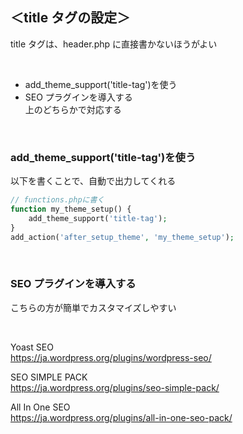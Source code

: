 ## ＜title タグの設定＞

title タグは、header.php に直接書かないほうがよい

<br>

-   add_theme_support('title-tag')を使う
-   SEO プラグインを導入する  
    上のどちらかで対応する

<br>


### add_theme_support('title-tag')を使う
以下を書くことで、自動で出力してくれる
```php
// functions.phpに書く
function my_theme_setup() {
    add_theme_support('title-tag');
}
add_action('after_setup_theme', 'my_theme_setup');
```

<br>

### SEO プラグインを導入する 
こちらの方が簡単でカスタマイズしやすい  

<br>

Yoast SEO  
https://ja.wordpress.org/plugins/wordpress-seo/  

SEO  SIMPLE PACK  
https://ja.wordpress.org/plugins/seo-simple-pack/  

All In One SEO  
https://ja.wordpress.org/plugins/all-in-one-seo-pack/  


